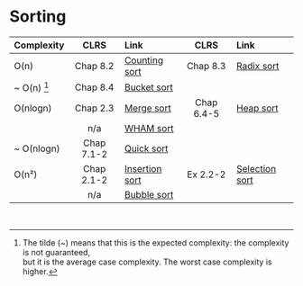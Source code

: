 # Sorting

| **Complexity** | **CLRS** | **Link** | **CLRS** | **Link** |
|:---|:---:|:---|:---:|:---|
|O(n) | Chap 8.2 | [Counting sort](https://github.com/pl3onasm/Algorithms-and-data-structures/tree/main/algorithms/sorting/counting-sort) | Chap 8.3 | [Radix sort](https://github.com/pl3onasm/Algorithms-and-data-structures/tree/main/algorithms/sorting/radix-sort)
| ~ O(n) [^1] | Chap 8.4 | [Bucket sort](https://github.com/pl3onasm/Algorithms-and-data-structures/tree/main/algorithms/sorting/bucket-sort)
| O(nlogn) | Chap 2.3 | [Merge sort](https://github.com/pl3onasm/Algorithms-and-data-structures/tree/main/algorithms/sorting/merge-sort) | Chap 6.4-5 | [Heap sort](https://github.com/pl3onasm/Algorithms-and-data-structures/tree/main/algorithms/sorting/heap-sort)
|| n/a | [WHAM sort](https://github.com/pl3onasm/Algorithms-and-data-structures/tree/main/algorithms/sorting/wham-sort)
| ~ O(nlogn) | Chap 7.1-2 | [Quick sort](https://github.com/pl3onasm/Algorithms-and-data-structures/tree/main/algorithms/sorting/quick-sort)
| O(n²) | Chap 2.1-2 | [Insertion sort](https://github.com/pl3onasm/Algorithms-and-data-structures/tree/main/algorithms/sorting/insertion-sort) | Ex 2.2-2 | [Selection sort](https://github.com/pl3onasm/Algorithms-and-data-structures/tree/main/algorithms/sorting/selection-sort)
|| n/a | [Bubble sort](https://github.com/pl3onasm/Algorithms-and-data-structures/tree/main/algorithms/sorting/bubble-sort)

&nbsp;&nbsp;

[^1]: The tilde (~) means that this is the expected complexity: the complexity is not guaranteed,  
but it is the average case complexity. The worst case complexity is higher.
